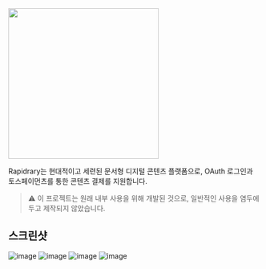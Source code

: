 <img src="https://github.com/user-attachments/assets/de50845d-615e-47e8-b38b-d46d78b316ca" width="300">

Rapidrary는 현대적이고 세련된 문서형 디지털 콘텐츠 플랫폼으로, OAuth 로그인과 토스페이먼츠를 통한 콘텐츠 결제를 지원합니다.

> ⚠️ 이 프로젝트는 원래 내부 사용을 위해 개발된 것으로, 일반적인 사용을 염두에 두고 제작되지 않았습니다.

## 스크린샷
![image](https://github.com/user-attachments/assets/11276c7a-bf27-40ca-b13b-8b9362b60d43)
![image](https://github.com/user-attachments/assets/c4eb3734-50b6-4d89-906d-d26083a556d0)
![image](https://github.com/user-attachments/assets/5fceda78-41cd-4470-9579-0669cba61680)
![image](https://github.com/user-attachments/assets/8725cf94-b091-4262-86c6-84b09b6d9b68)

